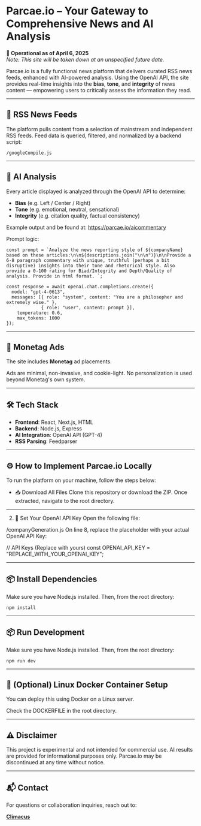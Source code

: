 # Parcae.io – Your Gateway to Comprehensive News and AI Analysis  

**🚨 Operational as of April 6, 2025**  
*Note: This site will be taken down at an unspecified future date.*

Parcae.io is a fully functional news platform that delivers curated RSS news feeds, enhanced with AI-powered analysis. Using the OpenAI API, the site provides real-time insights into the **bias**, **tone**, and **integrity** of news content — empowering users to critically assess the information they read.

---

## 📰 RSS News Feeds

The platform pulls content from a selection of mainstream and independent RSS feeds. Feed data is queried, filtered, and normalized by a backend script:

```
/googleCompile.js
```
---

## 🤖 AI Analysis

Every article displayed is analyzed through the OpenAI API to determine:

- **Bias** (e.g. Left / Center / Right)
- **Tone** (e.g. emotional, neutral, sensational)
- **Integrity** (e.g. citation quality, factual consistency)

Example output and be found at: https://parcae.io/aicommentary

Prompt logic:

```
const prompt = `Analyze the news reporting style of ${companyName} based on these articles:\n\n${descriptions.join("\n\n")}\n\nProvide a 6-8 paragraph commentary with unique, truthful (perhaps a bit disruptive) insights into their tone and rhetorical style. Also provide a 0-100 rating for Biad/Integrity and Depth/Quality of analysis. Provide in html format. `;

const response = await openai.chat.completions.create({
  model: "gpt-4-0613",
  messages: [{ role: "system", content: "You are a philosopher and extremely wise." },
             { role: "user", content: prompt }],
    temperature: 0.6,
    max_tokens: 1000
});

```


---

## 💸 Monetag Ads

The site includes **Monetag** ad placements.


Ads are minimal, non-invasive, and cookie-light. No personalization is used beyond Monetag's own system.

---

## 🛠 Tech Stack

- **Frontend**: React, Next.js, HTML
- **Backend**: Node.js, Express
- **AI Integration**: OpenAI API (GPT-4)  
- **RSS Parsing**: Feedparser

---

## ⚙️ How to Implement Parcae.io Locally
To run the platform on your machine, follow the steps below:

- 📥 Download All Files
Clone this repository or download the ZIP. Once extracted, navigate to the root directory.

---

2. 🔑 Set Your OpenAI API Key
Open the following file:

/companyGeneration.js
On line 8, replace the placeholder with your actual OpenAI API Key:

// API Keys (Replace with yours)
const OPENAI_API_KEY = "REPLACE_WITH_YOUR_OPENAI_KEY";

---

## 📦 Install Dependencies
Make sure you have Node.js installed. Then, from the root directory:

```
npm install
```

---

## 📦 Run Development 
Make sure you have Node.js installed. Then, from the root directory:

```
npm run dev
```

---

## 🐳 (Optional) Linux Docker Container Setup
You can deploy this using Docker on a Linux server.

Check the DOCKERFILE in the root directory. 

---

## ⚠️ Disclaimer

This project is experimental and not intended for commercial use. AI results are provided for informational purposes only. Parcae.io may be discontinued at any time without notice.

---

## 📬 Contact

For questions or collaboration inquiries, reach out to:

**[Climacus](mailto:thebrotherscain@gmail.com)**

